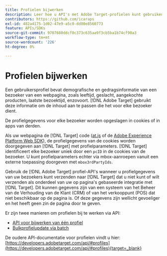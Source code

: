 ```yaml
---
title: Profielen bijwerken
description: Leer hoe u API's met Adobe Target-profielen kunt gebruiken om bezoekersgegevens te verzenden naar [!DNL Target].
contributors: https://github.com/icaraps
exl-id: 482a4175-1d02-47e9-a5c0-dd00e8560773
feature: APIs/SDKs
source-git-commit: 9707680ddcf0c373c635aa9f3cb5ba1b74cf90a3
workflow-type: tm+mt
source-wordcount: '226'
ht-degree: 0%

---
```


# Profielen bijwerken

Een gebruikersprofiel bevat demografische en gedragsinformatie van een bezoeker van een webpagina, zoals leeftijd, geslacht, aangekochte producten, laatste bezoektijd, enzovoort. [!DNL Adobe Target] gebruikt deze informatie om de inhoud aan te passen die het voor elke bezoeker dient.

De profielgegevens voor elke bezoeker worden opgeslagen in cookies of in apps van derden.

Als uw webpagina de [!DNL Target] code ([at.js](/help/dev/implement/client-side/atjs/how-atjs-works/overview.md) of de [Adobe Experience Platform Web SDK](/help/dev/implement/client-side/aep-web-sdk.md)), de profielgegevens van de cookies worden doorgegeven aan [!DNL Target] met profielparameters. [!DNL Target] identificeert elke bezoeker uniek door een `pcID` in de cookies van de bezoeker. U kunt profielparameters echter via mbox-aanroepen vanuit een externe toepassing doorgeven met `mbox3rdPartyIds`.

Gebruik de [!DNL Adobe Target] profiel-API&#39;s wanneer u profielgegevens van uw bezoekers kunt verzenden naar [!DNL Target] dat u niet kunt of wilt verzenden als onderdeel van uw op pagina&#39;s gebaseerde integratie met [!DNL Target]. Dit kunnen gegevens zijn van een systeem van het Beheer van de Verhouding van de Klant (CRM) of van het verkooppunt (POS) dat niet beschikbaar op de pagina is. Of deze gegevens zijn wellicht gevoeliger en het heeft geen zin de pagina door te geven.

Er zijn twee manieren om profielen bij te werken via API:

* [API voor bijwerken van één profiel](/help/dev/administer/profile-api/profile-single-api.md)
* [Bulkprofielupdate via batch](/help/dev/administer/profile-api/profile-bulk-api.md)

De oudere API-documentatie voor profielen vindt u hier: [https://developers.adobetarget.com/api/#profiles](https://developers.adobetarget.com/api/#profiles){target=_blank}

